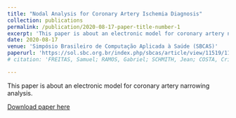 ```yaml
---
title: "Nodal Analysis for Coronary Artery Ischemia Diagnosis"
collection: publications
permalink: /publication/2020-08-17-paper-title-number-1
excerpt: 'This paper is about an electronic model for coronary artery narrowing analysis.'
date: 2020-08-17
venue: 'Simpósio Brasileiro de Computação Aplicada à Saúde (SBCAS)'
paperurl: 'https://sol.sbc.org.br/index.php/sbcas/article/view/11519/11382'
# citation: 'FREITAS, Samuel; RAMOS, Gabriel; SCHMITH, Jean; COSTA, Cristiano. Nodal Analysis for Coronary Artery Ischemia Diagnosis. In: SIMPÓSIO BRASILEIRO DE COMPUTAÇÃO APLICADA À SAÚDE (SBCAS), 20. , 2020, Evento Online. Anais [...]. Porto Alegre: Sociedade Brasileira de Computação, 2020 . p. 262-272. DOI: https://doi.org/10.5753/sbcas.2020.11519.'

---
```

This paper is about an electronic model for coronary artery narrowing analysis.

[Download paper here](https://sol.sbc.org.br/index.php/sbcas/article/view/11519/11382)

<!-- Recommended citation: FREITAS, Samuel; RAMOS, Gabriel; SCHMITH, Jean; COSTA, Cristiano. Nodal Analysis for Coronary Artery Ischemia Diagnosis. In: SIMPÓSIO BRASILEIRO DE COMPUTAÇÃO APLICADA À SAÚDE (SBCAS), 20. , 2020, Evento Online. Anais [...]. Porto Alegre: Sociedade Brasileira de Computação, 2020 . p. 262-272. DOI: https://doi.org/10.5753/sbcas.2020.11519. -->